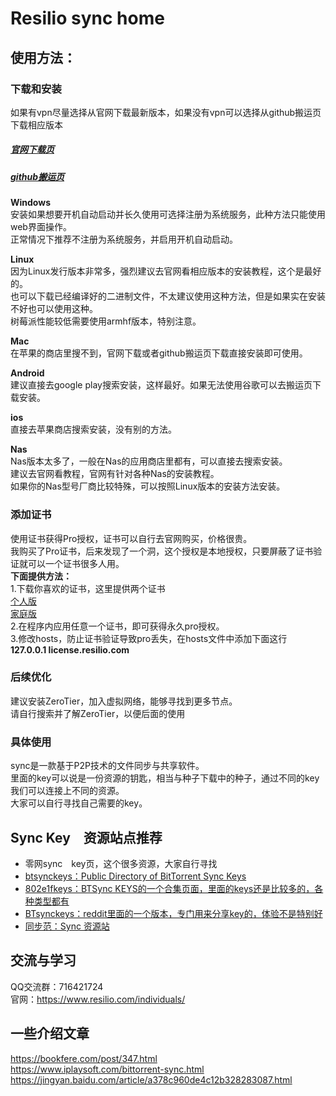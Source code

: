 # Resilio sync home




## 使用方法：
### 下载和安装
如果有vpn尽量选择从官网下载最新版本，如果没有vpn可以选择从github搬运页下载相应版本
##### [官网下载页](https://www.resilio.com/individuals/)
##### [github搬运页](https://github.com/zuikme/resilio_sync/releases)    

**Windows**    
安装如果想要开机自动启动并长久使用可选择注册为系统服务，此种方法只能使用web界面操作。     
正常情况下推荐不注册为系统服务，并启用开机自动启动。

**Linux**     
因为Linux发行版本非常多，强烈建议去官网看相应版本的安装教程，这个是最好的。      
也可以下载已经编译好的二进制文件，不太建议使用这种方法，但是如果实在安装不好也可以使用这种。     
树莓派性能较低需要使用armhf版本，特别注意。     

**Mac**    
在苹果的商店里搜不到，官网下载或者github搬运页下载直接安装即可使用。

**Android**    
建议直接去google play搜索安装，这样最好。如果无法使用谷歌可以去搬运页下载安装。

**ios**    
直接去苹果商店搜索安装，没有别的方法。

**Nas**    
Nas版本太多了，一般在Nas的应用商店里都有，可以直接去搜索安装。     
建议去官网看教程，官网有针对各种Nas的安装教程。      
如果你的Nas型号厂商比较特殊，可以按照Linux版本的安装方法安装。


### 添加证书
使用证书获得Pro授权，证书可以自行去官网购买，价格很贵。    
我购买了Pro证书，后来发现了一个洞，这个授权是本地授权，只要屏蔽了证书验证就可以一个证书很多人用。    
**下面提供方法：**       
1.下载你喜欢的证书，这里提供两个证书   
[个人版](https://raw.githubusercontent.com/zuikme/resilio_sync/master/key/Resilio_Sync_Personal.btskey)    
[家庭版](https://raw.githubusercontent.com/zuikme/resilio_sync/master/key/Sync_Home_70878.btskey)    
2.在程序内应用任意一个证书，即可获得永久pro授权。    
3.修改hosts，防止证书验证导致pro丢失，在hosts文件中添加下面这行     
**127.0.0.1 license.resilio.com**      

### 后续优化
建议安装ZeroTier，加入虚拟网络，能够寻找到更多节点。   
请自行搜索并了解ZeroTier，以便后面的使用

### 具体使用
sync是一款基于P2P技术的文件同步与共享软件。    
里面的key可以说是一份资源的钥匙，相当与种子下载中的种子，通过不同的key我们可以连接上不同的资源。    
大家可以自行寻找自己需要的key。

## Sync Key　资源站点推荐　　　
- 零网sync　key页，这个很多资源，大家自行寻找   
- [btsynckeys：Public Directory of BitTorrent Sync Keys](https://www.btsynckeys.com/)    
- [802e1fkeys：BTSync KEYS的一个合集页面，里面的keys还是比较多的，各种类型都有](http://wherebt.com/blog/2017/blog0418.html)       
- [BTsynckeys：reddit里面的一个版本，专门用来分享key的，体验不是特别好](https://www.reddit.com/r/BTsynckeys/)    
- [同步范：Sync 资源站](https://syncfan.com/)

## 交流与学习
QQ交流群：716421724   
官网：https://www.resilio.com/individuals/




## 一些介绍文章
https://bookfere.com/post/347.html   
https://www.iplaysoft.com/bittorrent-sync.html   
https://jingyan.baidu.com/article/a378c960de4c12b328283087.html   
